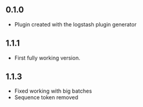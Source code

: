 ## 0.1.0
  - Plugin created with the logstash plugin generator

## 1.1.1
  - First fully working version.

## 1.1.3
  - Fixed working with big batches
  - Sequence token removed